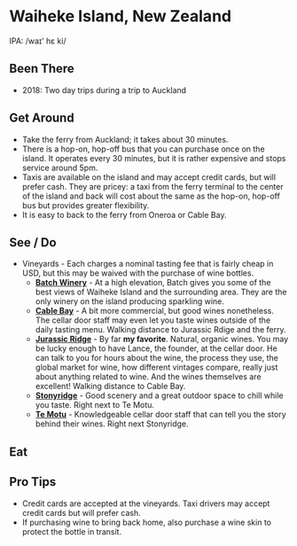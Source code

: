 # Waiheke Island, New Zealand

IPA: /waɪ' hε ki/

## Been There

- 2018: Two day trips during a trip to Auckland

## Get Around

- Take the ferry from Auckland; it takes about 30 minutes.
- There is a hop-on, hop-off bus that you can purchase once on the island. It operates every 30 minutes, but it is rather expensive and stops service around 5pm.
- Taxis are available on the island and may accept credit cards, but will prefer cash. They are pricey: a taxi from the ferry terminal to the center of the island and back will cost about the same as the hop-on, hop-off bus but provides greater flexibility.
- It is easy to back to the ferry from Oneroa or Cable Bay.

## See / Do

- Vineyards - Each charges a nominal tasting fee that is fairly cheap in USD, but this may be waived with the purchase of wine bottles.
  - [**Batch Winery**](https://www.batchwinery.com) - At a high elevation, Batch gives you some of the best views of Waiheke Island and the surrounding area. They are the only winery on the island producing sparkling wine.
  - [**Cable Bay**](https://cablebay.nz) - A bit more commercial, but good wines nonetheless. The cellar door staff may even let you taste wines outside of the daily tasting menu. Walking distance to Jurassic Rdige and the ferry.
  - [**Jurassic Ridge**](https://www.jurassicridge.co.nz) - By far **my favorite**. Natural, organic wines. You may be lucky enough to have Lance, the founder, at the cellar door. He can talk to you for hours about the wine, the process they use, the global market for wine, how different vintages compare, really just about anything related to wine. And the wines themselves are excellent! Walking distance to Cable Bay.
  - [**Stonyridge**](http://www.stonyridge.com) - Good scenery and a great outdoor space to chill while you taste. Right next to Te Motu.
  - [**Te Motu**](https://temotu.co.nz) - Knowledgeable cellar door staff that can tell you the story behind their wines. Right next Stonyridge.

## Eat

## Pro Tips

- Credit cards are accepted at the vineyards. Taxi drivers may accept credit cards but will prefer cash.
- If purchasing wine to bring back home, also purchase a wine skin to protect the bottle in transit.
